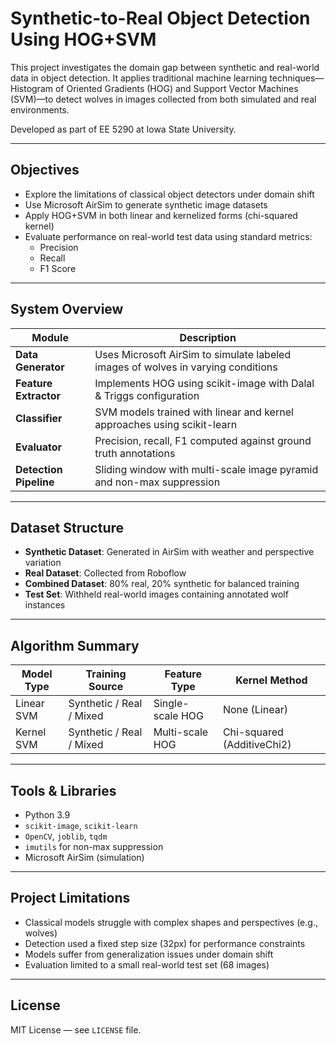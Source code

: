 # Synthetic-to-Real Object Detection Using HOG+SVM

This project investigates the domain gap between synthetic and real-world data in object detection. It applies traditional machine learning techniques—Histogram of Oriented Gradients (HOG) and Support Vector Machines (SVM)—to detect wolves in images collected from both simulated and real environments.

Developed as part of EE 5290 at Iowa State University.

---

## Objectives

- Explore the limitations of classical object detectors under domain shift
- Use Microsoft AirSim to generate synthetic image datasets
- Apply HOG+SVM in both linear and kernelized forms (chi-squared kernel)
- Evaluate performance on real-world test data using standard metrics:
  - Precision
  - Recall
  - F1 Score

---

## System Overview

| Module               | Description                                                                 |
|----------------------|-----------------------------------------------------------------------------|
| **Data Generator**    | Uses Microsoft AirSim to simulate labeled images of wolves in varying conditions |
| **Feature Extractor** | Implements HOG using scikit-image with Dalal & Triggs configuration         |
| **Classifier**        | SVM models trained with linear and kernel approaches using scikit-learn     |
| **Evaluator**         | Precision, recall, F1 computed against ground truth annotations             |
| **Detection Pipeline**| Sliding window with multi-scale image pyramid and non-max suppression       |

---

## Dataset Structure

- **Synthetic Dataset**: Generated in AirSim with weather and perspective variation
- **Real Dataset**: Collected from Roboflow
- **Combined Dataset**: 80% real, 20% synthetic for balanced training
- **Test Set**: Withheld real-world images containing annotated wolf instances

---

## Algorithm Summary

| Model Type     | Training Source   | Feature Type         | Kernel Method        |
|----------------|-------------------|----------------------|----------------------|
| Linear SVM     | Synthetic / Real / Mixed | Single-scale HOG | None (Linear)       |
| Kernel SVM     | Synthetic / Real / Mixed | Multi-scale HOG  | Chi-squared (AdditiveChi2) |

---

## Tools & Libraries

- Python 3.9
- `scikit-image`, `scikit-learn`
- `OpenCV`, `joblib`, `tqdm`
- `imutils` for non-max suppression
- Microsoft AirSim (simulation)

---

## Project Limitations

- Classical models struggle with complex shapes and perspectives (e.g., wolves)
- Detection used a fixed step size (32px) for performance constraints
- Models suffer from generalization issues under domain shift
- Evaluation limited to a small real-world test set (68 images)

---

## License

MIT License — see `LICENSE` file.
